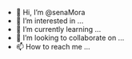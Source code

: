 - 👋 Hi, I’m @senaMora
- 👀 I’m interested in ...
- 🌱 I’m currently learning ...
- 💞️ I’m looking to collaborate on ...
- 📫 How to reach me ...

<!---
senaMora/senaMora is a ✨ special ✨ repository because its `README.md` (this file) appears on your GitHub profile.
You can click the Preview link to take a look at your changes.
--->
